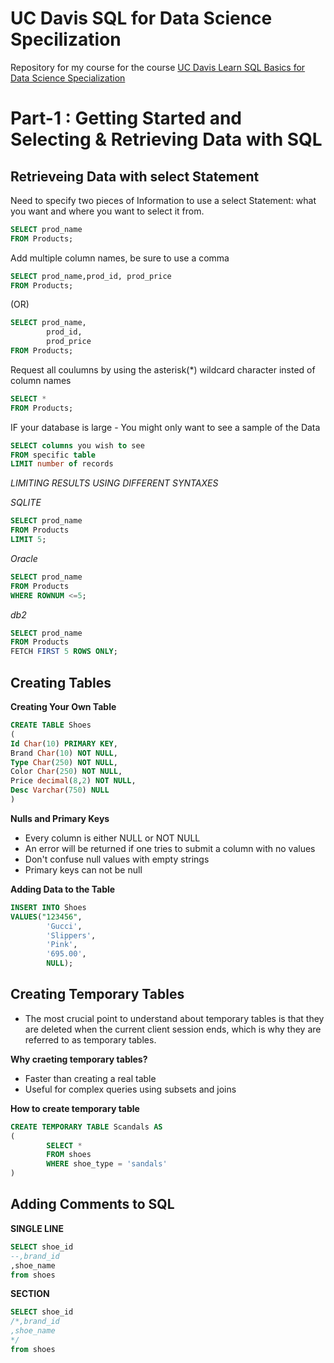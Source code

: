 # UC Davis SQL for Data Science Specilization
Repository for my course for the course [UC Davis Learn SQL Basics for Data Science Specialization](https://www.coursera.org/specializations/learn-sql-basics-data-science)

# Part-1 : Getting Started and Selecting & Retrieving Data with SQL

## Retrieveing Data with select Statement
Need to specify two pieces of Information to use a select Statement: what you want and where you want to select it from.

```SQL
SELECT prod_name
FROM Products;
```

Add multiple column names, be sure to use a comma

```SQL
SELECT prod_name,prod_id, prod_price
FROM Products;
```
(OR)

```SQL
SELECT prod_name,
        prod_id,
        prod_price
FROM Products;
```
Request all coulumns by using the asterisk(*) wildcard character insted of column names

```SQL
SELECT *
FROM Products;
```

IF your database is large - You might only want to see a sample of the Data

```SQL
SELECT columns you wish to see
FROM specific table
LIMIT number of records
```

*LIMITING RESULTS USING DIFFERENT SYNTAXES*

*SQLITE*
```sql
SELECT prod_name
FROM Products
LIMIT 5;
```

*Oracle*
```sql
SELECT prod_name
FROM Products
WHERE ROWNUM <=5;
```

*db2*
```sql
SELECT prod_name
FROM Products
FETCH FIRST 5 ROWS ONLY;
```

## Creating Tables

**Creating Your Own Table**

```SQL
CREATE TABLE Shoes
(
Id Char(10) PRIMARY KEY,
Brand Char(10) NOT NULL,
Type Char(250) NOT NULL,
Color Char(250) NOT NULL,
Price decimal(8,2) NOT NULL,
Desc Varchar(750) NULL
)
```

**Nulls and Primary Keys**

- Every column is either NULL or NOT NULL
- An error will be returned if one tries to submit a column with no values
- Don't confuse null values with empty strings
- Primary keys can not be null

**Adding Data to the Table**

```SQL
INSERT INTO Shoes
VALUES("123456",
        'Gucci',
        'Slippers',
        'Pink',
        '695.00',
        NULL);
```

## Creating Temporary Tables

- The most crucial point to understand about temporary tables is that they are deleted when the current client session ends, which is why they are referred to as temporary tables.

**Why craeting temporary tables?**

- Faster than creating a real table
- Useful for complex queries using subsets and joins

**How to create temporary table**

```SQL
CREATE TEMPORARY TABLE Scandals AS
(
        SELECT *
        FROM shoes
        WHERE shoe_type = 'sandals'
)
```

## Adding Comments to SQL

**SINGLE LINE**
```SQL
SELECT shoe_id
--,brand_id
,shoe_name
from shoes
```

**SECTION**
```SQL
SELECT shoe_id
/*,brand_id
,shoe_name
*/
from shoes
```

```SQL

```












